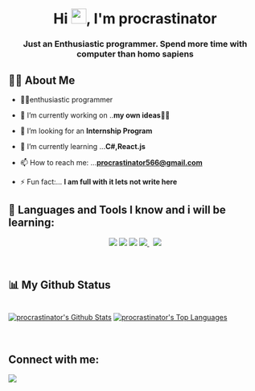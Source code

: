 <h1 align="center">Hi <img src="https://raw.githubusercontent.com/MartinHeinz/MartinHeinz/master/wave.gif" width="30px">, I'm procrastinator</h1>
<h3 align="center">Just an Enthusiastic programmer. Spend more time with computer than homo sapiens</h3>


## 🙋‍♂️ About Me

- 🏴‍☠️enthusiastic programmer

- 🔭 I’m currently working on ..**my own ideas🐱‍💻**

- 👯 I’m looking for an **Internship Program**

- 🌱 I’m currently learning ...**C#,React.js**

- 📫 How to reach me: ...**procrastinator566@gmail.com**

- ⚡ Fun fact:... **I am full with it lets not write here**


## 🚀 Languages and Tools I know and i will be learning:

<p align="center"> 
    <a href="https://docs.microsoft.com/en-us/dotnet/csharp/" target="_blank"> <img src="https://img.icons8.com/color/48/000000/c-sharp-logo.png"/></a>
    <a href="https://dotnet.microsoft.com/en-us/apps/aspnet" target="_blank"><img src="https://img.icons8.com/external-tal-revivo-shadow-tal-revivo/48/000000/external-net-or-dot-net-a-software-framework-developed-by-microsoft-logo-shadow-tal-revivo.png"/></a>
    <a href="https://www.php.net/" target="_blank"> <img src="https://img.icons8.com/offices/40/000000/php-logo.png"/></a>
    <a style="padding-right:8px;" href="https://www.mysql.com/" target="_blank"> <img src="https://img.icons8.com/fluent/50/000000/mysql-logo.png"/> </a> 
    <a href="https://git-scm.com/" target="_blank"> <img src="https://img.icons8.com/color/48/000000/git.png"/> </a> 
</p>

<!-- [![React Badge](https://img.shields.io/badge/-React-61DBFB?style=for-the-badge&labelColor=black&logo=react&logoColor=61DBFB)](#)  [![Javascript Badge](https://img.shields.io/badge/-Javascript-F0DB4F?style=for-the-badge&labelColor=black&logo=javascript&logoColor=F0DB4F)](#) [![Typescript Badge](https://img.shields.io/badge/-Typescript-007acc?style=for-the-badge&labelColor=black&logo=typescript&logoColor=007acc)](#) [![Nodejs Badge](https://img.shields.io/badge/-Nodejs-3C873A?style=for-the-badge&labelColor=black&logo=node.js&logoColor=3C873A)](#) [![GraphQL Badge](https://img.shields.io/badge/-GraphQl-e535ab?style=for-the-badge&labelColor=black&logo=node.js&logoColor=e535ab)](#) -->
<br/>

## 📊 My Github Status

  <br/>
    <a href="https://github.com/devkotaDmanohar/github-readme-status"><img alt="procrastinator's Github Stats" src="https://github-readme-stats.vercel.app/api?username=devkotaDmanohar&show_icons=true&count_private=true&theme=react&hide_border=true&bg_color=0D1117" /></a>
  <a href="https://github.com/devkotaDmanohar/github-readme-status"><img alt="procrastinator's Top Languages" src="https://github-readme-stats.vercel.app/api/top-langs/?username=devkotaDmanohar&langs_count=8&count_private=true&layout=compact&theme=react&hide_border=true&bg_color=0D1117" /></a>
  <br/>
<br/>
<br/>


## Connect with me:
<p align="left">
<a href = "https://stackoverflow.com/users/15362317/who-do-you-think-am-i"><img src="https://img.icons8.com/fluency/50/000000/stackoverflow.png"/></a>
</p>
